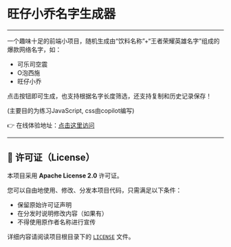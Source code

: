 # 旺仔小乔名字生成器

---

一个趣味十足的前端小项目，随机生成由“饮料名称”+“王者荣耀英雄名字”组成的爆款网络名字，如：

- 可乐司空震
- O泡西施
- 旺仔小乔

点击按钮即可生成，也支持根据名字长度筛选，还支持复制和历史记录保存！

(主要目的为练习JavaScript, css由copilot编写)

👉 在线体验地址：[点击这里访问](https://lzwcc.github.io/WZXQGenerator/)

---

## 📄 许可证（License）

本项目采用 **Apache License 2.0** 许可证。

您可以自由地使用、修改、分发本项目代码，只需满足以下条件：

* 保留原始许可证声明
* 在分发时说明修改内容（如果有）
* 不得使用原作者名称进行宣传

详细内容请阅读项目根目录下的 [`LICENSE`]() 文件。

